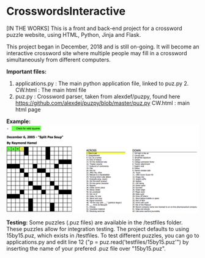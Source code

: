 # CrosswordsInteractive
[IN THE WORKS] This is a front and back-end project for a crossword puzzle website, using HTML, Python, Jinja and Flask.

This project began in December, 2018 and is still on-going. 
It will become an interactive crossword site where multiple people may fill in a crossword simultaneously from different computers. 

**Important files:**
  1. applications.py : The main python application file, linked to puz.py 
	2. CW.html : The main html file
  3. puz.py : Crossword parser, taken from alexdef/puzpy, found here https://github.com/alexdej/puzpy/blob/master/puz.py
  CW.html : main html page

**Example:**
![](images/readmePhoto.png)

**Testing:** 
Some puzzles (.puz files) are available in the /testfiles folder. These puzzles allow for integration testing. The project defaults to using 15by15.puz, which exists in /testfiles. To test different puzzles, you can go to applications.py and edit line 12 ("p = puz.read('testfiles/15by15.puz'") by inserting the name of your prefered .puz file over "15by15.puz".
